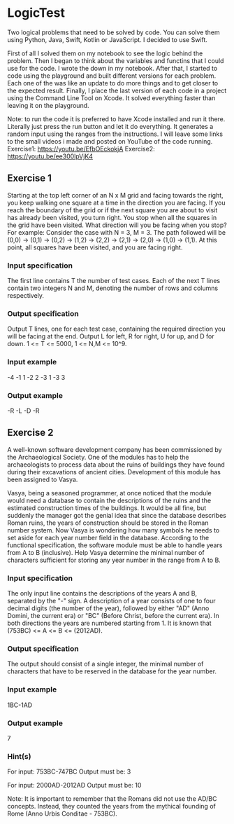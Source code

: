 # LogicTest
 Two logical problems that need to be solved by code. You can solve them using Python, Java, Swift, Kotlin or JavaScript. I decided to use Swift. 

First of all I solved them on my notebook to see the logic behind the problem. Then I began to think about the variables and functins that I could use for the code. I wrote the down in my notebook. After that, I started to code using the playground and built different versions for each problem. Each one of the was like an update to do more things and to get closer to the expected result. Finally, I place the last version of each code in a project using the Command Line Tool on Xcode. It solved everything faster than leaving it on the playground.

Note: to run the code it is preferred to have Xcode installed and run it there. Literally just press the run button and let it do everything. It generates a random input using the ranges from the instructions. I will leave some links to the small videos i made and posted on YouTube of the code running.
Exercise1: https://youtu.be/EfbOEckokjA
Exercise2: https://youtu.be/ee300lpVjK4
 
 ## Exercise 1
 Starting at the top left corner of an N x M grid and facing towards the right, you keep walking one square at a time in the direction you are facing. If you reach the boundary of the grid or if the next square you are about to visit has already been visited, you turn right. You stop when all the squares in the grid have been visited. What direction will you be facing when you stop? For example: Consider the case with N = 3, M = 3. The path followed will be (0,0) -> (0,1) -> (0,2) -> (1,2) -> (2,2) -> (2,1) -> (2,0) -> (1,0) -> (1,1). At this point, all squares have been visited, and you are facing right.
 
 ### Input specification
 The first line contains T the number of test cases. Each of the next T lines contain two integers N and M, denoting the number of rows and columns respectively.
 
 ### Output specification
 Output T lines, one for each test case, containing the required direction you will be facing at the end. Output L for left, R for right, U for up, and D for down. 1 <= T <= 5000, 1 <= N,M <= 10^9.
 
 ### Input example
 -4
 -1 1
 -2 2
 -3 1
 -3 3

### Output example
 -R
 -L
 -D
 -R
 
 ## Exercise 2
 A well-known software development company has been commissioned by the Archaeological Society. One of the modules has to help the archaeologists to process data about the ruins of buildings they have found during their excavations of ancient cities. Development of this module has been assigned to Vasya.
 
 Vasya, being a seasoned programmer, at once noticed that the module would need a database to contain the descriptions of the ruins and the estimated construction times of the buildings. It would be all fine, but suddenly the manager got the genial idea that since the database describes Roman ruins, the years of construction should be stored in the Roman number system. Now Vasya is wondering how many symbols he needs to set aside for each year number field in the database. According to the functional specification, the software module must be able to handle years from A to B (inclusive). Help Vasya determine the minimal number of characters sufficient for storing any year number in the range from A to B.
 
 ### Input specification
 The only input line contains the descriptions of the years A and B, separated by the "-" sign. A description of a year consists of one to four decimal digits (the number of the year), followed by either "AD" (Anno Domini, the current era) or "BC" (Before Christ, before the current era). In both directions the years are numbered starting from 1. It is known that (753BC) <= A <= B <= (2012AD).
 
 ### Output specification
 The output should consist of a single integer, the minimal number of characters that have to be reserved in the database for the year number.
 
 ### Input example
 1BC-1AD
 
 ### Output example
 7
 
 ### Hint(s)
 For input:
 753BC-747BC
 Output must be:
 3
 
 For input:
 2000AD-2012AD
 Output must be:
 10

Note:
It is important to remember that the Romans did not use the AD/BC concepts. Instead, they counted the years from the mythical founding of Rome (Anno Urbis Conditae - 753BC).
